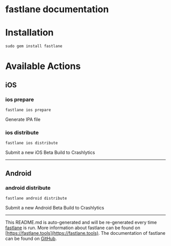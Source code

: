 fastlane documentation
================
# Installation
```
sudo gem install fastlane
```
# Available Actions
## iOS
### ios prepare
```
fastlane ios prepare
```
Generate IPA file
### ios distribute
```
fastlane ios distribute
```
Submit a new iOS Beta Build to Crashlytics

----

## Android
### android distribute
```
fastlane android distribute
```
Submit a new Android Beta Build to Crashlytics

----

This README.md is auto-generated and will be re-generated every time [fastlane](https://fastlane.tools) is run.
More information about fastlane can be found on [https://fastlane.tools](https://fastlane.tools).
The documentation of fastlane can be found on [GitHub](https://github.com/fastlane/fastlane/tree/master/fastlane).
